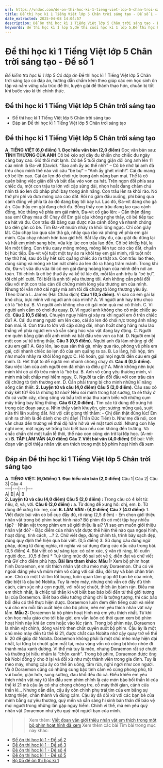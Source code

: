 ```yaml
---
url: https://vndoc.com/de-on-thi-hoc-ki-1-tieng-viet-lop-5-chan-troi-sang-tao-de-so-1-331751
title: Đề thi học kì 1 Tiếng Việt lớp 5 Chân trời sáng tạo - Đề số 1 - Đề kiểm tra học kì 1 lớp 5 Có đáp án - VnDoc.com
date_extracted: 2025-04-08 14:04:57
description: Đề ôn thi học kì 1 Tiếng Việt lớp 5 Chân trời sáng tạo - Đề số 1 có đáp án chi tiết cho từng dạng bài cho các em học sinh ôn tập chuẩn bị cho bài thi cuối học kì 1 lớp 5.
keywords: đề thi học kì 1 lớp 5,đề thi cuối học kì 1 lớp 5,Đề thi học kì 1 môn Tiếng Việt lớp 5,đề kiểm tra học kì 1 môn Tiếng Việt lớp 5,Đề kiểm tra học kì 1 môn Tiếng Việt có đáp án,đề thi tiếng việt lớp 5,ôn tập học kì 1 môn tiếng việt lớp 5,đề thi học kì 1 lớp 5 môn tiếng việt,Đề thi học kì 1 Tiếng Việt lớp 5 Chân trời sáng tạo
---
```


# Đề thi học kì 1 Tiếng Việt lớp 5 Chân trời sáng tạo - Đề số 1
 _Đề kiểm tra học kì 1 lớp 5 Có đáp án_
Đề thi học kì 1 Tiếng Việt lớp 5 Chân trời sáng tạo có đáp án, hướng dẫn chấm kèm theo giúp các em học sinh ôn tập và nắm vững cấu trúc đề thi, luyện giải đề thành thạo hơn, chuẩn bị tốt khi bước vào kì thi chính thức.
## Đề thi học kì 1 Tiếng Việt lớp 5 Chân trời sáng tạo
  * Đề thi học kì 1 Tiếng Việt lớp 5 Chân trời sáng tạo
  * Đáp án Đề thi học kì 1 Tiếng Việt lớp 5 Chân trời sáng tạo

## **Đề thi học kì 1 Tiếng Việt lớp 5 Chân trời sáng tạo**
**A. TIẾNG VIỆT \(6,0 điểm\)**
**1\. Đọc hiểu văn bản \(2,0 điểm\)**
Đọc văn bản sau:
**TÌNH THƯƠNG CỦA ANH**
Cô bé kéo sợi dây đu khiến cho chiếc đu ngày càng bay cao. Gió thổi mát lạnh. Cô bé 5 tuổi đang giận dỗi ông anh lên 11 của mình là Đa-vít \(David\).
“Sao anh ấy ác thế nhỉ?” – Cô bé nhớ lại anh đã trêu chọc mình thế nào với câu "bé bự” – "Anh ấy ghét mình\!”.
Cái đu mang cô bé lên cao. Cái áo len đỏ chói rực trong ánh nắng ban mai. Thế là cô quên bằng việc giận dỗi và bắt đầu véo von ca hát.
Trên ngọn đồi phía sau chiếc đu, một con trâu to lớn với cặp sừng dài, nhọn hoắt đang chăm chú nhìn tà áo len đỏ phấp phới bay trong ánh nắng. Con trâu lẻn ra khỏi rào. Nó thở phì phì và đưa móng cào cào đất. Rồi nó gầm đầu xuống, phi băng qua cánh đồng về phía tà áo đỏ đang bay tới bay lui.
Lúc đó, Đa-vít đang cho gà ăn. Cậu thấy em gái đang chơi đu. Bỗng thấy con trâu đang lao qua cánh đồng, húc thẳng về phía em gái mình, Đa-vít cố gào lên:
\- Cẩn thận đằng sau em\! Chạy mau đi\! Chạy đi\!
Em gái cậu không nghe thấy, cô bé tiếp tục ca hát và đu. Con trâu đã băng qua được nửa cánh đồng và nhanh chóng lao đến gần cô bé. Tim Đa-vít muốn nhảy ra khỏi lồng ngực. Chỉ còn giây lát. Cậu chạy lao qua sân thả gà, nhảy qua rào và phóng về phía em gái mình. Cậu chạy nhanh hơn bao giờ hết.
Bắt lấy dây đu, cậu giật đu đứng lại và hất em mình sang bên, vừa kịp lúc con trâu lao đến. Cô bé khiếp hãi, la lên một tiếng. Con trâu quay mòng mòng, móng liên tục cào cào đất, chuẩn bị húc tiếp.
Đa-vít vội tuột một tay áo ra khỏi tay em gái mình, rồi tuột nốt tay thứ hai, sau đó lấy hết sức quẳng chiếc áo ra thật xa. Con trâu lao theo, dùng sừng và mỏng xé tan nát chiếc áo len đỏ ra hàng trăm mảnh. Trong khi đó, Đa-vít vừa dìu vừa lôi cô em gái đang hoảng loạn của mình đến nơi an toàn.
Tôi chính là cô bé thuở ấy và kể từ lúc đó, mỗi lần anh trêu là "bé bự”, tôi chỉ phì cười. Tôi biết là anh tôi yêu thương tôi. Anh không cần phải đối đầu với một con trâu càn để chứng minh lòng yêu thương em của mình. Nhưng tôi vẫn nhớ cái ngày mà anh tôi đã chứng tỏ lòng thương yêu ấy.
Theo Diana L. James \(Hải Châu dịch\)
**Câu 1 \(0,5 điểm\).** Vì sao cô em gái lại khó chịu, bực mình với người anh của mình?
A. Vì người anh hay trêu chọc cô là “bé bự.
B. Vì người anh không cho cô gái món quà mà cô thích.
C. Vì người anh cấm cô chơi đu quay.
D. Vì người anh không cho cô mặc chiếc áo đỏ.
**Câu 2 \(0,5 điểm\).** Chuyện nguy hiểm gì xảy ra khi người em ở trên chiếc đu?
A. Cái đu mang người em lên cao, cái áo len đỏ chói rực trong ánh nắng ban mai.
B. Con trâu to lớn với cặp sừng dài, nhọn hoắt đang hăng máu lao thẳng về phía người em và sẵn sàng húc vào vật đang lay động.
C. Người em quên bằng giận dỗi anh minh và bắt đầu véo von ca hát.
D. Người em bị một con sư tử trông thấy.
**Câu 3 \(0,5 điểm\).** Người anh đã làm những gì để cứu em gái?
A. Gào lên, lao qua sân thả gà, nhảy qua rào, phóng về phía em gái, cởi nhanh chiếc áo len đỏ của em quẳng ra xa.
B. Lo lắng, hồi hộp, tim như muốn nhảy ra khỏi lồng ngực
C. Hô hoán, gọi mọi người đến cứu em gái mình.
D. Hét thật to để người em nhanh chóng chạy đi.
**Câu 4 \(0,5 điểm\).** Sau việc làm của anh người em đã nhận ra điều gì?
A. Mình không nên bực mình khi có ai đó trêu mình là “bé bự.
B. Anh vô cùng yêu thương mình, vì mình mà bất chấp mọi hiểm nguy.
C. Người ta cần đối đầu với con trâu càn để chứng tỏ tình thương em.
D. Cần phải trang bị cho mình những kĩ năng sống cần thiết.
**2\. Luyện từ và câu \(4,0 điểm\)**
**Câu 5 \(2,0 điểm\).** Câu sau có mấy kết từ? Đó là những từ nào?
Nếu soi mình trong hạt sương, ta sẽ thấy ở đó cả vườn cây, dòng sông và bầu trời mùa thu xanh biếc với những cụm mây trắng bay lững thững.
**Câu 6 \(2,0 điểm\).** Tìm các từ dùng để xưng hô trong các đoạn sau:
a. Nhìn thấy vành khuyên, giọt sương mừng quá, suýt nữa thì lăn xuống đất. Nó vội cất giọng thì thầm:
\- Chị đến thật đúng lúc\! Em sinh ra chính là để dành cho chị đây\!
\(Trần Đức Tiến\)
b. Như mẹ đã nói, con vẫn chưa đến trường về thái độ hăm hở và vẻ mặt tươi cười. Nhưng con hãy nghĩ xem, một ngày sẽ trống trải biết bao nếu con không đến trường. Và chắc chắn chỉ một tuần lễ thôi, thế nào con cũng xin trở lại lớp học.
\(A-mi-xi\)
**B. TẬP LÀM VĂN \(4,0 điểm\)**
**Câu 7. Viết bài văn \(4,0 điểm\)**
Đề bài: Viết đoạn văn giới thiệu nhân vật em thích trong một bộ phim hoạt hình đã xem
## **Đáp án Đề thi học kì 1 Tiếng Việt lớp 5 Chân trời sáng tạo**
**A. TIẾNG VIỆT: \(6,0điểm\)**
**1\. Đọc hiểu văn bản \(2,0 điểm\)**
Câu 1| Câu 2| Câu 3| Câu 4  
---|---|---|---  
A| B| A| B  
**2\. Luyện từ và câu \(4,0 điểm\)**
**Câu 5 \(2,0 điểm\) :**
Trong câu có 4 kết từ: nếu, ở, và, với.
**Câu 6 \(2,0 điểm\) :**
a. Từ dùng để xưng hô: chị, em.
b. Từ dùng để xưng hô: mẹ, con
**B. LÀM VĂN : \(4,0 điểm\)**
**Câu 7 \(4.0 điểm\):**
1\. Viết được bài văn có bố cục đầy đủ, rõ ràng \(2,5 điểm\)
\- Em chọn giới thiệu nhân vật trong bộ phim hoạt hình nào? Bộ phim đó có một tập hay nhiều tập?
\- Nhân vật trong phim em sẽ giới thiệu là ai? Vì sao em muốn giới thiệu nhân vật đó?
\- Đặc điểm của nhân vật được thể hiện thế nào qua ngoại hình, hoạt động, tính cách, ...?
2\. Chữ viết đẹp, đúng chính tả, trình bày sạch đẹp, đúng quy định thể hiện qua bài viết. \(0,5 điểm\)
3\. Sử dụng câu đúng ngữ pháp, dùng từ đúng nghĩa, rõ nghĩa và sử dụng đúng các dấu câu trong bài. \(0,5 điểm\)
4\. Bài viết có sự sáng tạo: có cảm xúc, ý văn rõ ràng, lôi cuốn người đọc…\(0,5 điểm\)
\* Tuỳ từng mức độ sai sót về ý, diễn đạt và chữ viết mà GV cho điểm phù hợp.
**Bài làm tham khảo:**
**Mẫu 1:**
Xem bộ phim hoạt hình Doraemon, em rất thích nhân vật chú mèo máy Doraemon. Chú có vẻ ngoài đáng yêu và mũm mĩm vô cùng với cái đầu, đôi tay và bàn chân tròn xoe. Chú có một trái tim tốt bụng, luôn quan tâm giúp đỡ bạn bè của mình, đặc biệt là cậu bé Nobita. Tuy là mèo máy, nhưng chú vẫn có đầy đủ tính cách, cảm xúc như con người, với nỗi sợ chuột, thích ăn bánh rán. Điều mà em thích nhất, là chiếc túi thần kì với biết bao bảo bối đến từ thế giới tương lai của Doraemon. Biết bao điều tưởng chừng chỉ là tưởng tượng, thì các bảo bối đều có thể thực hiện được. Doraemon luôn đem đến tiếng cười và niềm vui cho em mỗi lần xuất hiện cho bộ phim, nên em yêu thích nhân vật này lắm.
**Mẫu 2:**
Doraemon là bộ phim hoạt hình mà em yêu thích nhất. Từ khi còn học mẫu giáo cho tới bây giờ, em vẫn luôn có thói quen xem bộ phim hoạt hình này khi ăn cơm hoặc vào lúc rảnh. Trong bộ phim này, Doraemon là nhân vật chính, đóng vai trò then chốt xuyên suốt bộ phim. Cậu ấy là một chú mèo máy đến từ thế kỉ 21, được chắt của Nobita nhờ cậy quay trở về thế kỉ 20 để giúp đỡ Nobita. Doraemon không phải là một chú mèo máy hiện đại nhất, lại từng bị chuột gặm mất tai, màu vàng vốn có cũng bị khóc nhòe đi thành màu xanh dương. Vì thế mà tuy là mèo, nhưng Doraemon rất sợ chuột và thường bị hiểu nhầm là “chồn xanh”. Trong bộ phim, Doraemon được ông bà Nobi đồng ý cho ở lại và đối xử như một thành viên trong gia đình. Tuy là mèo máy, nhưng cậu ấy có thể ăn uống, tắm rửa, nghỉ ngơi như con người. Và ở Doraemon cũng có những cung bậc tình cảm vô cùng phong phú, từ vui buồn, giận hờn, sung sướng, đau khổ đều đủ cả. Điều khiến em yêu thích nhân vật này từ lần đầu xem phim chính là các món bảo bối thần kì của thế kỉ 21 mà cậu ấy có như chong chóng tre, cỗ máy thời gian, cánh cửa thần kì… Nhưng dần dần, cậu ấy còn chinh phụ trái tim của em bằng sự lương thiện, chân thành và dũng cảm. Cậu ấy đã đối xử với các bạn bè của mình bằng sự yêu thương, quý mến và sẵn sàng hi sinh bản thân để bảo vệ mọi người trong những lần gặp nguy hiểm. Chính vì thế, mà em yêu quý nhân vật Doraemon như yêu quý một người bạn của mình.
>> Xem thêm: [Viết đoạn văn giới thiệu nhân vật em thích trong một bộ phim hoạt hình đã xem](<https://vndoc.com/doan-van-gioi-thieu-nhan-vat-em-thich-trong-mot-bo-phim-hoat-hinh-da-xem-lop-5-327416>)
Xem thêm các bài Tìm bài trong mục này khác:
  * [Đề ôn thi học kì 1 - Đề số 2](</de-on-thi-hoc-ki-1-tieng-viet-lop-5-chan-troi-sang-tao-de-so-2-331754>)
  * [Đề ôn thi học kì 1 - Đề số 3](</de-thi-hoc-ki-1-tieng-viet-lop-5-chan-troi-sang-tao-de-so-3-333366>)
  * [Đề ôn thi học kì 1 - Đề số 4](</de-thi-hoc-ki-1-tieng-viet-lop-5-chan-troi-sang-tao-de-so-4-333369>)
  * [Đề ôn thi học kì 1 - Đề số 5](</de-thi-hoc-ki-1-tieng-viet-lop-5-chan-troi-sang-tao-de-so-5-333428>)
  * [Bộ 05 đề ôn thi học kì 1](</de-thi-hoc-ki-1-lop-5-mon-tieng-viet-nam-2020-2021-223532>)

